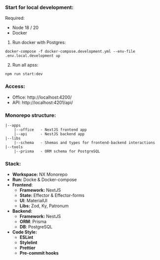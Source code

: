 ### Start for local development:

Required:

- Node 18 / 20
- Docker

1. Run docker with Postgres:

```
docker-compose -f docker-compose.development.yml --env-file .env.local.development up
```

2. Run all apss:

```
npm run start:dev
```

### Access:

- Office: http://localhost:4200/
- API: http://localhost:4201/api/

[//]: # (```)

[//]: # (docker-compose up)

[//]: # (```)

[//]: # (<sub><sup>* Docker includes hot reload</sup></sub>)

### Monorepo structure:

```
|--apps
    |--office   - NextJS frontend app
    |--api      - NestJS backend app
|--libs
    |--schema   - Shemas and types for frontend-backend interactions
|--tools
    |--prisma   - ORM schema for PostgreSQL
```

### Stack:

- **Workspace:** NX Monorepo
- **Run:** Docke & Docker-compose
- **Frontend**:
    - **Framework:** NextJS
    - **State:** Effector & Effector-forms
    - **UI**: MaterialUI
    - **Libs:** Zod, Ky, Patronum
- **Backend:**
    - **Framework:** NestJS
    - **ORM**: Prisma
    - **DB**: PostgreSQL
- **Code Style:**
    - **ESLint**
    - **Stylelint**
    - **Prettier**
    - **Pre-commit hooks**
